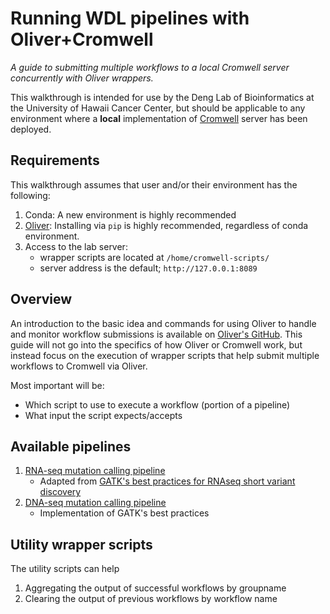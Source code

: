 <!-- 
  <<< Author notes: Header of the course >>> 
  Include a 1280×640 image, course title in sentence case, and a concise description in emphasis.
  In your repository settings: enable template repository, add your 1280×640 social image, auto delete head branches.
  Add your open source license, GitHub uses Creative Commons Attribution 4.0 International.
-->

# Running WDL pipelines with Oliver+Cromwell

_A guide to submitting multiple workflows to a local Cromwell server concurrently with Oliver wrappers._

<!-- 
  <<< Author notes: Start of the course >>> 
  Include start button, a note about Actions minutes,
  and tell the learner why they should take the course.
  Each step should be wrapped in <details>/<summary>, with an `id` set.
  The start <details> should have `open` as well.
  Do not use quotes on the <details> tag attributes.
-->

<!--

1.  Dependencies
  - Create new conda environment
  - Install Oliver with pip
  
2. Next link to RNA variant calling pipeline
  

-->

This walkthrough is intended for use by the Deng Lab of Bioinformatics at the University of Hawaii Cancer Center, but should be applicable to any environment where a **local** implementation of [Cromwell](https://github.com/broadinstitute/cromwell) server has been deployed.

## Requirements

This walkthrough assumes that user and/or their environment has the following:
1. Conda: A new environment is highly recommended
2. [Oliver](https://stjudecloud.github.io/oliver/): Installing via `pip` is highly recommended, regardless of conda environment.
3. Access to the lab server:
   - wrapper scripts are located at `/home/cromwell-scripts/` 
   - server address is the default; `http://127.0.0.1:8089`

## Overview

An introduction to the basic idea and commands for using Oliver to handle and monitor workflow submissions is available on [Oliver's GitHub](https://stjudecloud.github.io/oliver/). This guide will not go into the specifics of how Oliver or Cromwell work, but instead focus on the execution of wrapper scripts that help submit multiple workflows to Cromwell via Oliver.

Most important will be:
- Which script to use to execute a workflow (portion of a pipeline)
- What input the script expects/accepts

## Available pipelines

1. [RNA-seq mutation calling pipeline](RNAseq-short-variant-discovery.md)
   - Adapted from [GATK's best practices for RNAseq short variant discovery](https://gatk.broadinstitute.org/hc/en-us/articles/360035531192?id=3891)
2. [DNA-seq mutation calling pipeline](DNAseq-short-variant-discovery.md)
   - Implementation of GATK's best practices

## Utility wrapper scripts

The utility scripts can help

1. Aggregating the output of successful workflows by groupname
2. Clearing the output of previous workflows by workflow name

